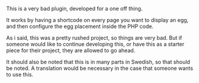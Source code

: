 This is a very bad plugin, developed for a one off thing.

It works by having a shortcode on every page you want to display an egg, and then configure the egg placement inside the PHP code.

As i said, this was a pretty rushed project, so things are very bad. But if someone would like to continue developing this, or have this as a starter piece for their project, they are allowed to go ahead.

It should also be noted that this is in many parts in Swedish, so that should be noted. A translation would be necessary in the case that someone wants to use this.
